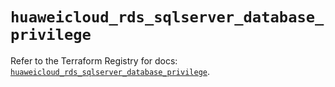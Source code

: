 # `huaweicloud_rds_sqlserver_database_privilege`

Refer to the Terraform Registry for docs: [`huaweicloud_rds_sqlserver_database_privilege`](https://registry.terraform.io/providers/huaweicloud/huaweicloud/1.71.1/docs/resources/rds_sqlserver_database_privilege).
